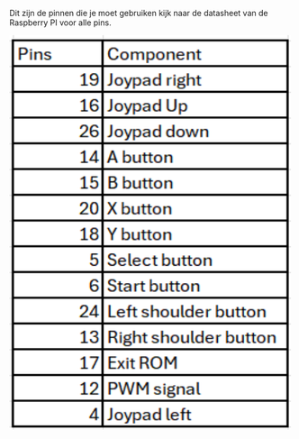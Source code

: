 
<p> Dit zijn de pinnen die je moet gebruiken kijk naar de datasheet van de Raspberry PI voor alle pins.</p>
  <img src="pins.png" alt="Beschrijving van de afbeelding" width="500" height="700">

  
